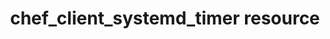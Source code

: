 ---
resource_reference: true
resources_common_guards: true
resources_common_notification: true
resources_common_properties: true
title: chef_client_systemd_timer resource
resource: chef_client_systemd_timer
aliases:
- "/resource_chef_client_systemd_timer.html"
menu:
  infra:
    title: chef_client_systemd_timer
    identifier: chef_infra/cookbook_reference/resources/chef_client_systemd_timer
      chef_client_systemd_timer
    parent: chef_infra/cookbook_reference/resources
resource_description_list:
- markdown: Use the **chef_client_systemd_timer** resource to setup the Chef Infra
    Client to run as a systemd timer.
resource_new_in: '16.0'
syntax_full_code_block: |-
  chef_client_systemd_timer 'name' do
    accept_chef_license      true, false # default value: false
    chef_binary_path         String # default value: "/opt/chef/bin/chef-client"
    config_directory         String # default value: "/etc/chef"
    cpu_quota                Integer, String
    daemon_options           Array
    delay_after_boot         String # default value: "1min"
    description              String # default value: "Chef Infra Client periodic execution"
    environment              Hash
    interval                 String # default value: "30min"
    job_name                 String # default value: "chef-client"
    run_on_battery           true, false # default value: true
    splay                    String # default value: "5min"
    user                     String # default value: "root"
    action                   Symbol # defaults to :add if not specified
  end
syntax_properties_list:
syntax_full_properties_list:
- "`chef_client_systemd_timer` is the resource."
- "`name` is the name given to the resource block."
- "`action` identifies which steps Chef Infra Client will take to bring the node into
  the desired state."
- "`accept_chef_license`, `chef_binary_path`, `config_directory`, `cpu_quota`, `daemon_options`,
  `delay_after_boot`, `description`, `environment`, `interval`, `job_name`, `run_on_battery`,
  `splay`, and `user` are the properties available to this resource."
actions_list:
  :add:
    markdown: Add a systemd timer that runs Chef Infra Client.
  :nothing:
    shortcode: resources_common_actions_nothing.md
  :remove:
    markdown: Remove a systemd timer that runs Chef Infra Client.
properties_list:
- property: accept_chef_license
  ruby_type: true, false
  required: false
  default_value: 'false'
  description_list:
  - markdown: Accept the Chef Online Master License and Services Agreement. See <https://www.chef.io/online-master-agreement/>
- property: chef_binary_path
  ruby_type: String
  required: false
  default_value: "/opt/chef/bin/chef-client"
  description_list:
  - markdown: The path to the chef-client binary.
- property: config_directory
  ruby_type: String
  required: false
  default_value: "/etc/chef"
  description_list:
  - markdown: The path of the config directory.
- property: cpu_quota
  ruby_type: Integer, String
  required: false
  new_in: '16.5'
  description_list:
  - markdown: The systemd CPUQuota to run the chef-client process with. This is a
      percentage value of the total CPU time available on the system. If the system
      has more than 1 core this may be a value greater than 100.
- property: daemon_options
  ruby_type: Array
  required: false
  default_value: []
  description_list:
  - markdown: An array of options to pass to the chef-client command.
- property: delay_after_boot
  ruby_type: String
  required: false
  default_value: 1min
  description_list:
  - markdown: The time to wait after booting before the interval starts. This is expressed
      as a systemd time span such as `300seconds`, `1hr`, or `1m`. See <https://www.freedesktop.org/software/systemd/man/systemd.time.html>
      for a complete list of allowed time span values.
- property: description
  ruby_type: String
  required: false
  default_value: Chef Infra Client periodic execution
  description_list:
  - markdown: The description to add to the systemd timer. This will be displayed
      when running `systemctl status` for the timer.
- property: environment
  ruby_type: Hash
  required: false
  default_value: {}
  description_list:
  - markdown: A Hash containing additional arbitrary environment variables under which
      the systemd timer will be run in the form of `({'ENV_VARIABLE' => 'VALUE'})`.
- property: interval
  ruby_type: String
  required: false
  default_value: 30min
  description_list:
  - markdown: The interval to wait between executions. This is expressed as a systemd
      time span such as `300seconds`, `1hr`, or `1m`. See <https://www.freedesktop.org/software/systemd/man/systemd.time.html>
      for a complete list of allowed time span values.
- property: job_name
  ruby_type: String
  required: false
  default_value: chef-client
  description_list:
  - markdown: The name of the system timer to create.
- property: run_on_battery
  ruby_type: true, false
  required: false
  default_value: 'true'
  description_list:
  - markdown: Run the timer for Chef Infra Client if the system is on battery.
- property: splay
  ruby_type: String
  required: false
  default_value: 5min
  description_list:
  - markdown: A interval between 0 and X to add to the interval so that all chef-client
      commands don't execute at the same time. This is expressed as a systemd time
      span such as `300seconds`, `1hr`, or `1m`. See <https://www.freedesktop.org/software/systemd/man/systemd.time.html>
      for a complete list of allowed time span values.
- property: user
  ruby_type: String
  required: false
  default_value: root
  description_list:
  - markdown: The name of the user that Chef Infra Client runs as.
examples: |
  **Setup Chef Infra Client to run using the default 30 minute cadence**:

  ```ruby
  chef_client_systemd_timer "Run Chef Infra Client as a systemd timer"
  ```

  **Run Chef Infra Client every 1 hour**:

  ```ruby
  chef_client_systemd_timer "Run Chef Infra Client every 1 hour" do
    interval "1hr"
  end
  ```

  **Run Chef Infra Client with extra options passed to the client**:

  ```ruby
  chef_client_systemd_timer "Run an override recipe" do
    daemon_options ["--override-runlist mycorp_base::default"]
  end
  ```
---